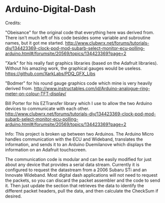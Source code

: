 # Arduino-Digital-Dash
Credits:

"Obeisance"
for the original code that everything here was derived from. There isn't much left of his code besides some variable and subroutine names, but it got me started.
http://www.clubwrx.net/forums/tutorials-diy/134423369-clock-pod-mod-subarb-select-monitor-ecu-polling-arduino.html#/forumsite/20569/topics/134423369?page=2

"Xark" for his really fast graphics libraries (based on the Adafruit libraries). Without his amazing work, the graphical gauges
would be useless.
https://github.com/XarkLabs/PDQ_GFX_Libs

"Bodmer" for his round gauge graphics code which mine is very heavily derived from.
http://www.instructables.com/id/Arduino-analogue-ring-meter-on-colour-TFT-display/

Bill Porter for his EZTransfer library which I use to allow the two Arduino devices to communicate with each other.
http://www.clubwrx.net/forums/tutorials-diy/134423369-clock-pod-mod-subarb-select-monitor-ecu-polling-arduino.html#/forumsite/20569/topics/134423369?page=2

Info:
This project is broken up between two Arduinos. The Arduino Micro handles communication with the ECU and Wideband,
translates the information, and sends it to an Arduino Duemilanove which displays the information on an Adafruit touchscreen.

The communication code is modular and can be easily modified for just about any device that provides a serial data stream.
Currently it is configured to request the datastream from a 2006 Subaru STi and an Innovate Wideband. Most digital dash applications
will not need to request the packets, so you can discard the packet assembler and the code to send it. Then just update the section
that retrieves the data to identify the different packet headers, pull the data, and then calculate the CheckSum if desired.
